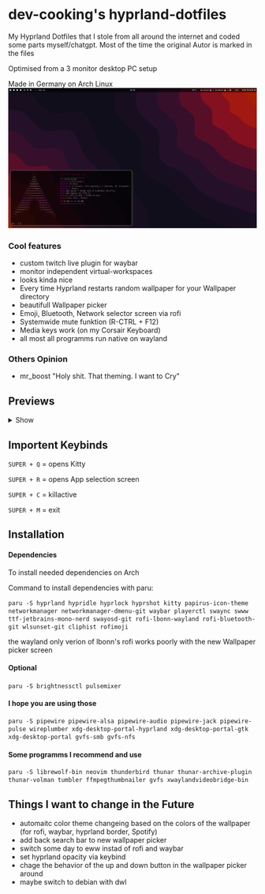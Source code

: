 # dev-cooking's hyprland-dotfiles
My Hyprland Dotfiles that I stole from all around the internet and coded some parts myself/chatgpt. Most of the time the original Autor is marked in the files

Optimised from a 3 monitor desktop PC setup 

Made in Germany on Arch Linux
![preview-with-made-on-arch-icon](pix/preview-with-icon.png)
### Cool features
+ custom twitch live plugin for waybar
+ monitor independent virtual-workspaces
+ looks kinda nice
+ Every time Hyprland restarts random wallpaper for your Wallpaper directory
+ beautifull Wallpaper picker
+ Emoji, Bluetooth, Network selector screen via rofi
+ Systemwide mute funktion (R-CTRL + F12)
+ Media keys work (on my Corsair Keyboard)
+ all most all programms run native on wayland

### Others Opinion
+ mr_boost "Holy shit. That theming. I want to Cry"

## Previews
<details>
  <summary>Show</summary>
    <img src="https://raw.githubusercontent.com/develcooking/hyprland-dotfiles/main/pix/Wallpaper-picker-preview.png" alt="Wallpaper-picker-preview">
    <img src="https://raw.githubusercontent.com/develcooking/hyprland-dotfiles/main/pix/emoji-picker-preview.png" alt="emoji-picker-preview">
    <img src="https://raw.githubusercontent.com/develcooking/hyprland-dotfiles/main/pix/Rofi-run-preview.png" alt="Rofi-run-preview">
    <img src="https://raw.githubusercontent.com/develcooking/hyprland-dotfiles/main/pix/Rofi-Powermenu-preview.png" alt="Rofi-Powermenu-preview">
    <img src="https://raw.githubusercontent.com/develcooking/hyprland-dotfiles/main/pix/Rofi-Network-preview.png" alt="Rofi-Network-preview">
    <img src="https://raw.githubusercontent.com/develcooking/hyprland-dotfiles/main/pix/Rofi-Bluetooth-preview.png" alt="Rofi-Bluetooth-preview.png">

</details>

## Importent Keybinds
```SUPER + Q``` = opens Kitty

```SUPER + R``` = opens App selection screen

```SUPER + C``` = killactive

```SUPER + M``` = exit

## Installation
#### Dependencies
To install needed dependencies on Arch

Command to install dependencies with paru:

```
paru -S hyprland hypridle hyprlock hyprshot kitty papirus-icon-theme networkmanager networkmanager-dmenu-git waybar playerctl swaync swww ttf-jetbrains-mono-nerd swayosd-git rofi-lbonn-wayland rofi-bluetooth-git wlsunset-git cliphist rofimoji
```

the wayland only verion of lbonn's rofi works poorly with the new Wallpaper picker screen

#### Optional 
```paru -S brightnessctl pulsemixer```

#### I hope you are using those
```
paru -S pipewire pipewire-alsa pipewire-audio pipewire-jack pipewire-pulse wireplumber xdg-desktop-portal-hyprland xdg-desktop-portal-gtk xdg-desktop-portal gvfs-smb gvfs-nfs
```

#### Some programms I recommend and use
```
paru -S librewolf-bin neovim thunderbird thunar thunar-archive-plugin thunar-volman tumbler ffmpegthumbnailer gvfs xwaylandvideobridge-bin
```

## Things I want to change in the Future
+ automaitc color theme changeing based on the colors of the wallpaper (for rofi, waybar, hyprland border, Spotify)
+ add back search bar to new wallpaper picker
+ switch some day to eww instad of rofi and waybar
+ set hyprland opacity via keybind
+ chage the behavior of the up and down button in the wallpaper picker around
+ maybe switch to debian with dwl

